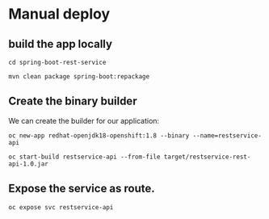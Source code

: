 # Manual deploy


## build the app locally

```
cd spring-boot-rest-service
```

```
mvn clean package spring-boot:repackage
```

## Create the binary builder

We can create the builder for our application:

```
oc new-app redhat-openjdk18-openshift:1.8 --binary --name=restservice-api
```

```
oc start-build restservice-api --from-file target/restservice-rest-api-1.0.jar
```

## Expose the service as route.

```
oc expose svc restservice-api
```